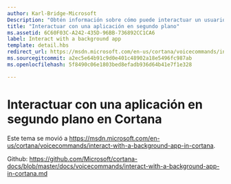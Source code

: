 ```yaml
---
author: Karl-Bridge-Microsoft
Description: "Obtén información sobre cómo puede interactuar un usuario con una aplicación en segundo plano mediante el lienzo y la voz de Cortana durante la ejecución de un comando de voz."
title: "Interactuar con una aplicación en segundo plano"
ms.assetid: 6C60F03C-A242-435D-96BB-736892CC1CA6
label: Interact with a background app
template: detail.hbs
redirect_url: https://msdn.microsoft.com/en-us/cortana/voicecommands/interact-with-a-background-app-in-cortana
ms.sourcegitcommit: a2ec5e64b91c9d0e401c48902a18e5496fc987ab
ms.openlocfilehash: 5f8490c06e1803bed8efadb936d64b41e7f1e328

---
```


# Interactuar con una aplicación en segundo plano en Cortana

Este tema se movió a https://msdn.microsoft.com/en-us/cortana/voicecommands/interact-with-a-background-app-in-cortana.

Github: https://github.com/Microsoft/cortana-docs/blob/master/docs/voicecommands/interact-with-a-background-app-in-cortana.md



<!--HONumber=Jun16_HO4-->


